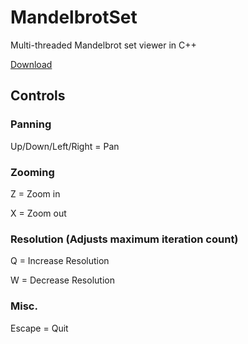 # MandelbrotSet
Multi-threaded Mandelbrot set viewer in C++

[Download](https://github.com/armytricks/MandelbrotSet/releases/latest)

## Controls

### Panning
Up/Down/Left/Right = Pan

### Zooming
Z = Zoom in

X = Zoom out

### Resolution (Adjusts maximum iteration count)
Q = Increase Resolution

W = Decrease Resolution

### Misc.
Escape = Quit
